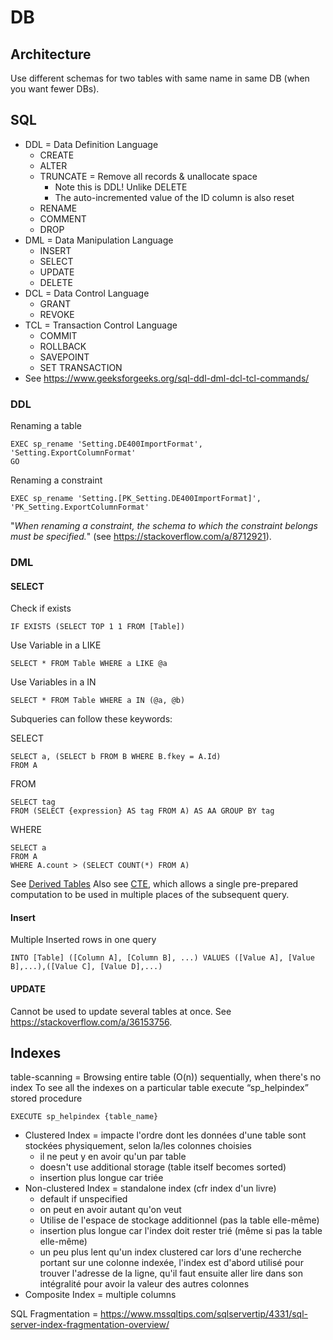 # DB

## Architecture

Use different schemas for two tables with same name in same DB (when you want fewer DBs).

## SQL

* DDL = Data Definition Language
  * CREATE
  * ALTER
  * TRUNCATE = Remove all records & unallocate space
    * Note this is DDL! Unlike DELETE
    * The auto-incremented value of the ID column is also reset
  * RENAME
  * COMMENT
  * DROP
* DML = Data Manipulation Language
  * INSERT
  * SELECT
  * UPDATE
  * DELETE
* DCL = Data Control Language
  * GRANT
  * REVOKE
* TCL = Transaction Control Language
  * COMMIT
  * ROLLBACK
  * SAVEPOINT
  * SET TRANSACTION
* See <https://www.geeksforgeeks.org/sql-ddl-dml-dcl-tcl-commands/>

### DDL

Renaming a table

    EXEC sp_rename 'Setting.DE400ImportFormat', 'Setting.ExportColumnFormat'
    GO

Renaming a constraint

    EXEC sp_rename 'Setting.[PK_Setting.DE400ImportFormat]', 'PK_Setting.ExportColumnFormat'

"_When renaming a constraint, the schema to which the constraint belongs must be specified._" (see <https://stackoverflow.com/a/8712921>).

### DML

#### SELECT

Check if exists

    IF EXISTS (SELECT TOP 1 1 FROM [Table])

Use Variable in a LIKE

    SELECT * FROM Table WHERE a LIKE @a

Use Variables in a IN

    SELECT * FROM Table WHERE a IN (@a, @b)

Subqueries can follow these keywords:

SELECT

    SELECT a, (SELECT b FROM B WHERE B.fkey = A.Id)
    FROM A

FROM

    SELECT tag
    FROM (SELECT {expression} AS tag FROM A) AS AA GROUP BY tag

WHERE

    SELECT a
    FROM A
    WHERE A.count > (SELECT COUNT(*) FROM A)

See [Derived Tables](https://logicalread.com/when-to-apply-sql-server-derived-tables-mc03/#.XNFNnnduKUk)
Also see [CTE](https://stackoverflow.com/a/13383844), which allows a single pre-prepared computation to be used in multiple places of the subsequent query.

#### Insert

Multiple Inserted rows in one query

    INTO [Table] ([Column A], [Column B], ...) VALUES ([Value A], [Value B],...),([Value C], [Value D],...)

#### UPDATE

Cannot be used to update several tables at once. See <https://stackoverflow.com/a/36153756>.

## Indexes

table-scanning = Browsing entire table (O(n)) sequentially, when there's no index
To see all the indexes on a particular table execute “sp_helpindex” stored procedure

    EXECUTE sp_helpindex {table_name}

* Clustered Index = impacte l'ordre dont les données d'une table sont stockées physiquement, selon la/les colonnes choisies
  * il ne peut y en avoir qu'un par table
  * doesn't use additional storage (table itself becomes sorted)
  * insertion plus longue car triée
* Non-clustered Index = standalone index (cfr index d'un livre)
  * default if unspecified
  * on peut en avoir autant qu'on veut
  * Utilise de l'espace de stockage additionnel (pas la table elle-même)
  * insertion plus longue car l'index doit rester trié (même si pas la table elle-même)
  * un peu plus lent qu'un index clustered car lors d'une recherche portant sur une colonne indexée, l'index est d'abord utilisé pour trouver l'adresse de la ligne, qu'il faut ensuite aller lire dans son intégralité pour avoir la valeur des autres colonnes
* Composite Index = multiple columns

SQL Fragmentation = <https://www.mssqltips.com/sqlservertip/4331/sql-server-index-fragmentation-overview/>
